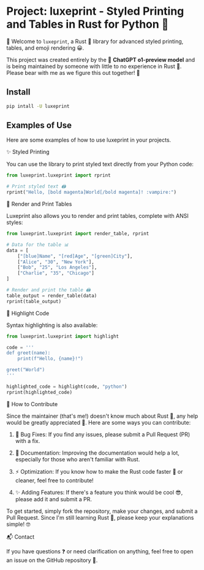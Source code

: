 # Project: luxeprint - Styled Printing and Tables in Rust for Python 🚀

👋 Welcome to `luxeprint`, a Rust 🦀 library for advanced styled printing, tables, and emoji rendering 😀. 

This project was created entirely by the 🤖 **ChatGPT o1-preview model** and is being maintained by someone with little to no experience in Rust 🦀. Please bear with me as we figure this out together! 🙏

## Install

```bash
pip intall -U luxeprint
```

## Examples of Use

Here are some examples of how to use luxeprint in your projects.

✨ Styled Printing

You can use the library to print styled text directly from your Python code:

```python
from luxeprint.luxeprint import rprint

# Print styled text 🖨️
rprint("Hello, [bold magenta]World[/bold magenta]! :vampire:")
```

📝 Render and Print Tables

Luxeprint also allows you to render and print tables, complete with ANSI styles:

```python
from luxeprint.luxeprint import render_table, rprint

# Data for the table 📊
data = [
    ["[blue]Name", "[red]Age", "[green]City"],
    ["Alice", "30", "New York"],
    ["Bob", "25", "Los Angeles"],
    ["Charlie", "35", "Chicago"]
]

# Render and print the table 🖨️
table_output = render_table(data)
rprint(table_output)
```

🎨 Highlight Code

Syntax highlighting is also available:

```python
from luxeprint.luxeprint import highlight

code = '''
def greet(name):
    print(f"Hello, {name}!")

greet("World")
'''

highlighted_code = highlight(code, "python")
rprint(highlighted_code)
```

🤝 How to Contribute

Since the maintainer (that's me!) doesn't know much about Rust 🦀, any help would be greatly appreciated 🙏. Here are some ways you can contribute:

1. 🐞 Bug Fixes: If you find any issues, please submit a Pull Request (PR) with a fix.

1. 📄 Documentation: Improving the documentation would help a lot, especially for those who aren't familiar with Rust.

1. ⚡ Optimization: If you know how to make the Rust code faster 🚀 or cleaner, feel free to contribute!

1. ✨ Adding Features: If there's a feature you think would be cool 😎, please add it and submit a PR.

To get started, simply fork the repository, make your changes, and submit a Pull Request. Since I'm still learning Rust 🦀, please keep your explanations simple! 🤓

📬 Contact

If you have questions ❓ or need clarification on anything, feel free to open an issue on the GitHub repository 🐙.
